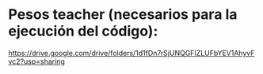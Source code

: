 # Pesos teacher (necesarios para la ejecución del código):

https://drive.google.com/drive/folders/1d1fDn7rSjUNQGFIZLUFbYEV1AhyvFvc2?usp=sharing
